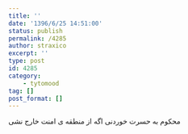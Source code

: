 ```yaml
---
title: ''
date: '1396/6/25 14:51:00'
status: publish
permalink: /4285
author: straxico
excerpt: ''
type: post
id: 4285
category:
    - tytomood
tag: []
post_format: []
---
```

محکوم به حسرت خوردنی اگه از منطقه ی امنت خارج نشی